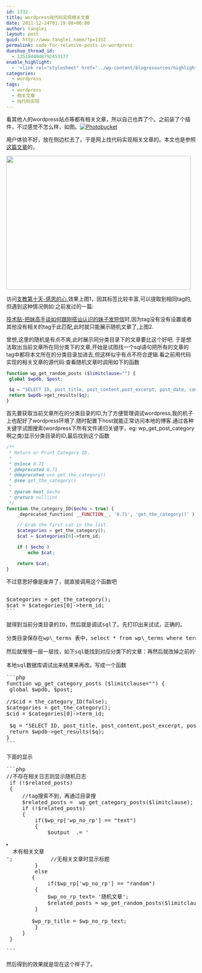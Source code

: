 ```yaml
---
id: 1332
title: wordpress纯代码实现相关文章
date: 2011-12-24T01:19:08+00:00
author: tanglei
layout: post
guid: http://www.tanglei.name/?p=1332
permalink: code-for-relative-posts-in-wordpress
duoshuo_thread_id:
  - 1351844048792453177
enable_highlight:
  - '<link rel="stylesheet" href="../wp-content/blogresources/highlightconfig/highlight.default.min.css"><script src="../wp-content/blogresources/highlightconfig/jquery-2.1.4.min.js"></script><script src="../wp-content/blogresources/highlightconfig/enable_highlight.js"></script>'
categories:
  - wordpress
tags:
  - wordpress
  - 相关文章
  - 纯代码实现
---
```

看其他人的wordpress站点等都有相关文章，所以自己也弄了个。之前装了个插件，不过感觉不怎么样，如图。<a href="http://s1123.photobucket.com/albums/l549/tl3shi/?action=view&current=1.jpg" target="_blank"><img src="http://i1123.photobucket.com/albums/l549/tl3shi/1.jpg" alt="Photobucket" border="0" /></a>
  
用户体验不好，放在侧边栏去了。于是网上找代码实现相关文章的。本文也是参照[这篇文章](http://www.92app.com/related-posts-wordpress.html)的，

<img class="alignnone" title="代码实现相关文章" src="http://i1123.photobucket.com/albums/l549/tl3shi/1-2.jpg" alt="" width="491" height="356" />

访问[支教第十天-感恩的心](http://www.tanglei.name/volenteer-teaching-day10/),效果上图1，因其标签比较丰富,可以提取到相同tag的,但遇到这种情况例如:之前发过的一篇:

[技术贴-把妹高手谈如何跟刚搭讪认识的妹子发短信](http://www.tanglei.name/tell-you-how-to-get-a-girl/)时,因为tag没有没有设置或者其他没有相关的tag于此匹配,此时就只能展示随机文章了,上图2.

曾想,这里的随机是有点不爽,此时展示同分类目录下的文章要比这个好吧. 于是想法取出当前文章所在同分类下的文章,开始是试图找一个sql语句把所有的文章的tag中都将本文所在的分类目录加进去,但这样似乎有点不符合逻辑.看之前用代码实现的相关文章的源代码:查看随机文章时调用如下的函数

```php
function wp_get_random_posts ($limitclause="") {
 global $wpdb, $post;

 $q = "SELECT ID, post_title, post_content,post_excerpt, post_date, comment_count FROM $wpdb->posts WHERE post_status = 'publish' AND post_type = 'post' AND ID != $post->ID ORDER BY RAND() $limitclause";
 return $wpdb->get_results($q);
}
```

首先要获取当前文章所在的分类目录的ID,为了方便管理调试wordpress,我的机子上也配好了wordpress环境了.随时配置下host就能正常访问本地的博客.通过各种关键字试图搜索(wordpress下所有文件递归关键字，eg: wp\_get\_post_category啊之类)显示分类目录的ID,最后找到这个函数

```php
/**
 * Return or Print Category ID.
 *
 * @since 0.71
 * @deprecated 0.71
 * @deprecated use get_the_category()
 * @see get_the_category()
 *
 * @param bool $echo
 * @return null|int
 */
function the_category_ID($echo = true) {
	_deprecated_function( __FUNCTION__, '0.71', 'get_the_category()' );

	// Grab the first cat in the list.
	$categories = get_the_category();
	$cat = $categories[0]->term_id;

	if ( $echo )
		echo $cat;

	return $cat;
}
```

不过意思好像是废弃了，就直接调用这个函数吧

<pre><cc>
$categories = get_the_category();
$cat = $categories[0]->term_id;
```

就得到当前分类目录的ID，然后就是调试sql了。先打印出来试试，正确的。
  
分类目录保存在wp\_terms 表中，select * from wp\_terms where term_id = 56;
  
然后就慢慢一层一层找，如下sql能找到对应分类下的文章：再然后就改掉之前的代码就OK了。<a href="http://s1123.photobucket.com/albums/l549/tl3shi/?action=view&current=1-1.jpg" target="_blank"><img src="http://i1123.photobucket.com/albums/l549/tl3shi/1-1.jpg" alt="Photobucket" border="0" /></a>

本地sql数据库调试出来结果来再改。写成一个函数

```php
function wp_get_category_posts ($limitclause="") { 
 global $wpdb, $post; 

//$cid = the_category_ID(false);
$categories = get_the_category();
$cid = $categories[0]->term_id;
		 
 $q = "SELECT ID, post_title, post_content,post_excerpt, post_date, comment_count FROM $wpdb->posts WHERE post_status = 'publish' AND post_type = 'post' AND ID != $post->ID AND ID in (select object_id  from wp_term_relationships where term_taxonomy_id = ( select term_taxonomy_id from wp_term_taxonomy where term_id = $cid )) ORDER BY RAND() $limitclause"; 
 return $wpdb->get_results($q); 
}
```

下面的显示

```php
//不存在相关日志则显示随机日志 
 if (!$related_posts) 
 {
	 //tag搜索不到，再通过目录搜
	 $related_posts =  wp_get_category_posts($limitclause); 
	 if (!$related_posts)
	 {
		 if($wp_rp['wp_no_rp'] == "text") 
		 { 
			 $output  .= '

<li>
  木有相关文章
</li>';            //无相关文章时显示标题 
		 } 
		 else 
		{ 
			 if($wp_rp['wp_no_rp'] == "random") 
		 { 
			 $wp_no_rp_text= '随机文章';                                        //随机文显示标题 
			 $related_posts = wp_get_random_posts($limitclause);
		 }   
	 
		$wp_rp_title = $wp_no_rp_text; 
		 }
	 } 
 }

```

然后得到的效果就是现在这个样子了。
